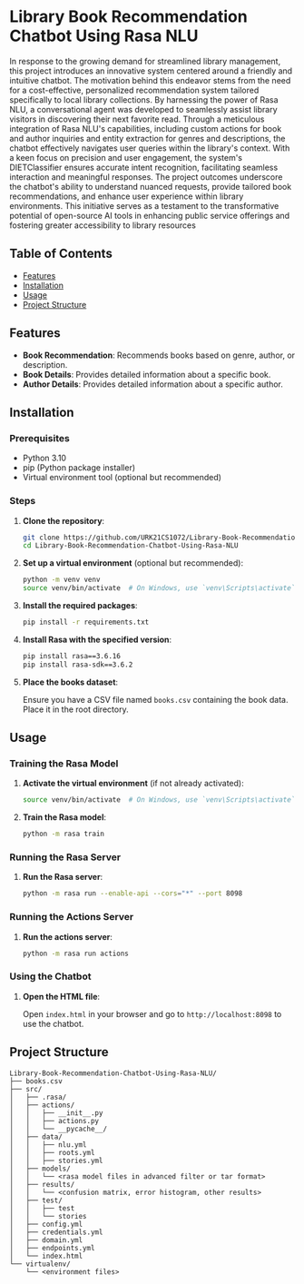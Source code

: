 # Library Book Recommendation Chatbot Using Rasa NLU

In  response  to  the  growing  demand  for streamlined  library  management,  this  project  introduces  an innovative  system  centered  around  a  friendly  and  intuitive chatbot. The motivation behind this endeavor stems from the need for a cost-effective, personalized recommendation system tailored specifically to local library collections. By harnessing the power of Rasa NLU, a conversational agent was developed to seamlessly assist library visitors in discovering their next favorite read. Through a meticulous integration of Rasa NLU's capabilities,  including  custom  actions  for  book  and  author inquiries and entity extraction for genres and descriptions, the chatbot effectively navigates user queries within the library's context. With a keen focus on precision and user engagement, the system's DIETClassifier ensures accurate intent recognition, facilitating seamless interaction and meaningful responses. The project outcomes underscore the chatbot's ability to understand nuanced requests, provide tailored book recommendations, and enhance  user  experience  within  library  environments.  This initiative serves as a testament to the transformative potential of open-source AI tools in enhancing public service offerings and fostering  greater  accessibility  to  library  resources


## Table of Contents

- [Features](#features)
- [Installation](#installation)
- [Usage](#usage)
- [Project Structure](#project-structure)


## Features

- **Book Recommendation**: Recommends books based on genre, author, or description.
- **Book Details**: Provides detailed information about a specific book.
- **Author Details**: Provides detailed information about a specific author.

## Installation

### Prerequisites

- Python 3.10
- pip (Python package installer)
- Virtual environment tool (optional but recommended)

### Steps

1. **Clone the repository**:

    ```bash
    git clone https://github.com/URK21CS1072/Library-Book-Recommendation-Chatbot-Using-Rasa-NLU.git
    cd Library-Book-Recommendation-Chatbot-Using-Rasa-NLU
    ```

2. **Set up a virtual environment** (optional but recommended):

    ```bash
    python -m venv venv
    source venv/bin/activate  # On Windows, use `venv\Scripts\activate`
    ```

3. **Install the required packages**:

    ```bash
    pip install -r requirements.txt
    ```

4. **Install Rasa with the specified version**:

    ```bash
    pip install rasa==3.6.16
    pip install rasa-sdk==3.6.2
    ```

5. **Place the books dataset**:

    Ensure you have a CSV file named `books.csv` containing the book data. Place it in the root directory.

## Usage

### Training the Rasa Model

1. **Activate the virtual environment** (if not already activated):

    ```bash
    source venv/bin/activate  # On Windows, use `venv\Scripts\activate`
    ```

2. **Train the Rasa model**:

    ```bash
    python -m rasa train
    ```

### Running the Rasa Server

1. **Run the Rasa server**:

    ```bash
    python -m rasa run --enable-api --cors="*" --port 8098
    ```

### Running the Actions Server

1. **Run the actions server**:

    ```bash
    python -m rasa run actions
    ```

### Using the Chatbot

1. **Open the HTML file**:

    Open `index.html` in your browser and go to `http://localhost:8098` to use the chatbot.

## Project Structure

```plaintext
Library-Book-Recommendation-Chatbot-Using-Rasa-NLU/
├── books.csv
├── src/
│   ├── .rasa/
│   ├── actions/
│   │   ├── __init__.py
│   │   ├── actions.py
│   │   └── __pycache__/
│   ├── data/
│   │   ├── nlu.yml
│   │   ├── roots.yml
│   │   ├── stories.yml
│   ├── models/
│   │   └── <rasa model files in advanced filter or tar format>
│   ├── results/
│   │   └── <confusion matrix, error histogram, other results>
│   ├── test/
│   │   ├── test
│   │   └── stories
│   ├── config.yml
│   ├── credentials.yml
│   ├── domain.yml
│   ├── endpoints.yml
│   └── index.html
└── virtualenv/
    └── <environment files>

